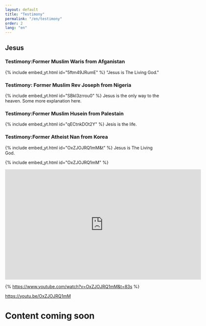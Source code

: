```yaml
---
layout: default
title: "Testimony"
permalink: "/en/testimony"
order: 2
lang: "en"
---
```


## Jesus

### Testimony:Former Muslim Waris from Afganistan
{% include embed_yt.html id="5ftm49JRumE" %}
"Jesus is The Living God."

### Testimony: Former Muslim Rev Joseph from Nigeria
{% include embed_yt.html id="SBkI3zrrou0" %}
Jesus is the only way to the heaven.
Some more explanation here.

### Testimony:Former Muslim Husein from Palestain
{% include embed_yt.html id="qECtnkDOt2Y" %}
Jesis is the life.

### Testimony:Former Atheist Nan from Korea 

{% include embed_yt.html id="OxZJOJRQ1mM&t" %}
Jesus is The Living God.

{% include embed_yt.html id="OxZJOJRQ1mM" %}

<iframe width="640" height="360" src="https://www.youtube.com/embed/OxZJOJRQ1mM" title="AMEN TVقناة آمين /Testimony 6 Nan English" frameborder="0" allow="accelerometer; autoplay; clipboard-write; encrypted-media; gyroscope; picture-in-picture; web-share" allowfullscreen></iframe>

{% https://www.youtube.com/watch?v=OxZJOJRQ1mM&t=83s %}


https://youtu.be/OxZJOJRQ1mM
# Content coming soon

